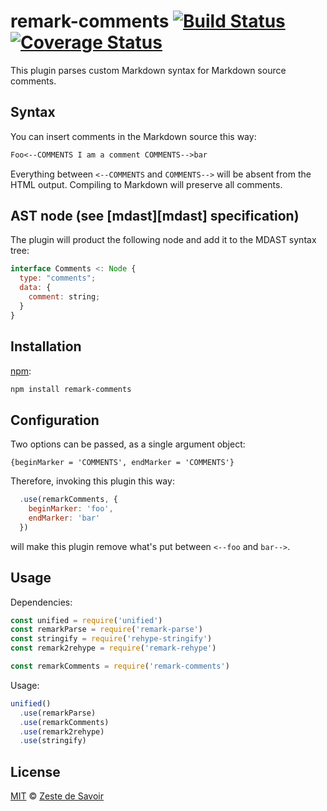 # remark-comments [![Build Status][build-badge]][build-status] [![Coverage Status][coverage-badge]][coverage-status]

This plugin parses custom Markdown syntax for Markdown source comments.

## Syntax

You can insert comments in the Markdown source this way:

```markdown
Foo<--COMMENTS I am a comment COMMENTS-->bar
```

Everything between `<--COMMENTS` and `COMMENTS-->` will be absent from the HTML output. Compiling to Markdown will preserve all comments.

## AST node (see [mdast][mdast] specification)

The plugin will product the following node and add it to the MDAST syntax tree:

```javascript
interface Comments <: Node {
  type: "comments";
  data: {
    comment: string;
  }
}
```

## Installation

[npm][npm]:

```bash
npm install remark-comments
```

## Configuration

Two options can be passed, as a single argument object:

    {beginMarker = 'COMMENTS', endMarker = 'COMMENTS'}

Therefore, invoking this plugin this way:

```js
  .use(remarkComments, {
    beginMarker: 'foo',
    endMarker: 'bar'
  })
```

will make this plugin remove what's put between `<--foo` and `bar-->`.

## Usage

Dependencies:

```javascript
const unified = require('unified')
const remarkParse = require('remark-parse')
const stringify = require('rehype-stringify')
const remark2rehype = require('remark-rehype')

const remarkComments = require('remark-comments')
```

Usage:

```javascript
unified()
  .use(remarkParse)
  .use(remarkComments)
  .use(remark2rehype)
  .use(stringify)
```

## License

[MIT][license] © [Zeste de Savoir][zds]

<!-- Definitions -->

[build-badge]: https://img.shields.io/travis/zestedesavoir/zmarkdown.svg

[build-status]: https://travis-ci.org/zestedesavoir/zmarkdown

[coverage-badge]: https://img.shields.io/coveralls/zestedesavoir/zmarkdown.svg

[coverage-status]: https://coveralls.io/github/zestedesavoir/zmarkdown

[license]: https://github.com/zestedesavoir/zmarkdown/blob/master/packages/remark-comments/LICENSE-MIT

[zds]: https://zestedesavoir.com

[npm]: https://www.npmjs.com/package/remark-comments
